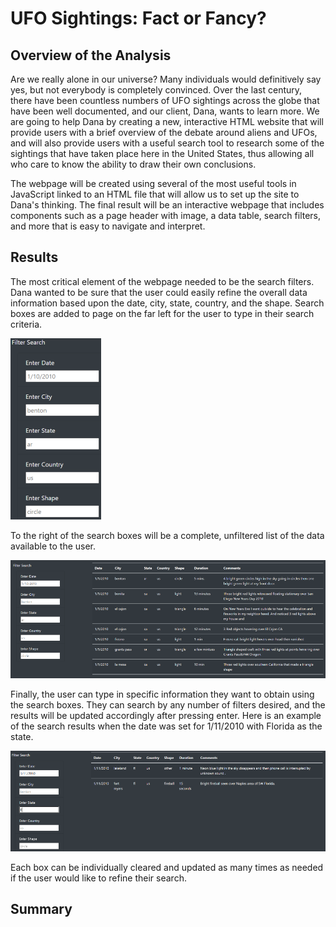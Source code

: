 # UFO Sightings: Fact or Fancy?

## Overview of the Analysis
Are we really alone in our universe?  Many individuals would definitively say yes, but not everybody is completely convinced.  Over the last century, there have been countless numbers of UFO sightings across the globe that have been well documented, and our client, Dana, wants to learn more.  We are going to help Dana by creating a new, interactive HTML website that will provide users with a brief overview of the debate around aliens and UFOs, and will also provide users with a useful search tool to research some of the sightings that have taken place here in the United States, thus allowing all who care to know the ability to draw their own conclusions.  

The webpage will be created using several of the most useful tools in JavaScript linked to an HTML file that will allow us to set up the site to Dana's thinking.  The final result will be an interactive webpage that includes components such as a page header with image, a data table, search filters, and more that is easy to navigate and interpret.
  
## Results
The most critical element of the webpage needed to be the search filters.  Dana wanted to be sure that the user could easily refine the overall data information based upon the date, city, state, country, and the shape.  Search boxes are added to page on the far left for the user to type in their search criteria.

![Filterbox](https://github.com/BHCharlton/UFOs/blob/main/Search_filter.png)


To the right of the search boxes will be a complete, unfiltered list of the data available to the user.

![Fulltable](https://github.com/BHCharlton/UFOs/blob/main/Data_table.PNG)


Finally, the user can type in specific information they want to obtain using the search boxes.  They can search by any number of filters desired, and the results will be updated accordingly after pressing enter.  Here is an example of the search results when the date was set for 1/11/2010 with Florida as the state.

![Searchresults](https://github.com/BHCharlton/UFOs/blob/main/Search_results.PNG)


Each box can be individually cleared and updated as many times as needed if the user would like to refine their search.

## Summary
